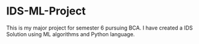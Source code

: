 # IDS-ML-Project
This is my major project for semester 6 pursuing BCA. I have created a IDS Solution using ML algorithms and Python language.
